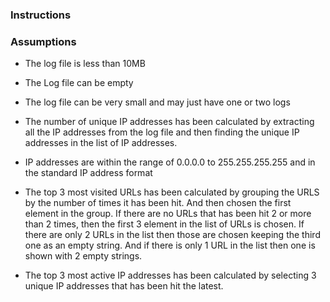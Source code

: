 ### Instructions

### Assumptions

- The log file is less than 10MB

- The Log file can be empty

- The log file can be very small and may just have one or two logs

- The number of unique IP addresses has been calculated by extracting all the IP addresses from the log file and then finding the unique IP addresses in the list of IP addresses.

- IP addresses are within the range of 0.0.0.0 to 255.255.255.255 and in the standard IP address format

- The top 3 most visited URLs has been calculated by grouping the URLS by the number of times it has been hit. And then chosen the first element in the group. If there are no URLs that has been hit 2 or more than 2 times, then the first 3 element in the list of URLs is chosen. If there are only 2 URLs in the list then those are chosen keeping the third one as an empty string. And if there is only 1 URL in the list then one is shown with 2 empty strings.

- The top 3 most active IP addresses has been calculated by selecting 3 unique IP addresses that has been hit the latest.
